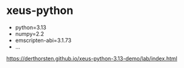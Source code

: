 # xeus-python
* python=3.13
* numpy=2.2
* emscripten-abi=3.1.73
* ...

  

https://derthorsten.github.io/xeus-python-3.13-demo/lab/index.html
